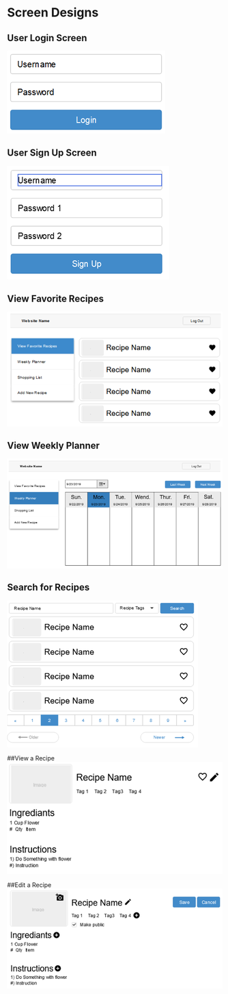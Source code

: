 # Screen Designs

## User Login Screen
![User Login](images/userLogIn.PNG)

## User Sign Up Screen
![User Sign Up](images/userSignUp.PNG)

## View Favorite Recipes
![User Login](images/userViewFavs.PNG)

## View Weekly Planner
![User Login](images/userViewWeek.PNG)

## Search for Recipes
![User Login](images/recipeSearch.PNG)

##View a Recipe
![User Login](images/recipeView.PNG)

##Edit a Recipe
![User Login](images/recipeEdit.PNG)